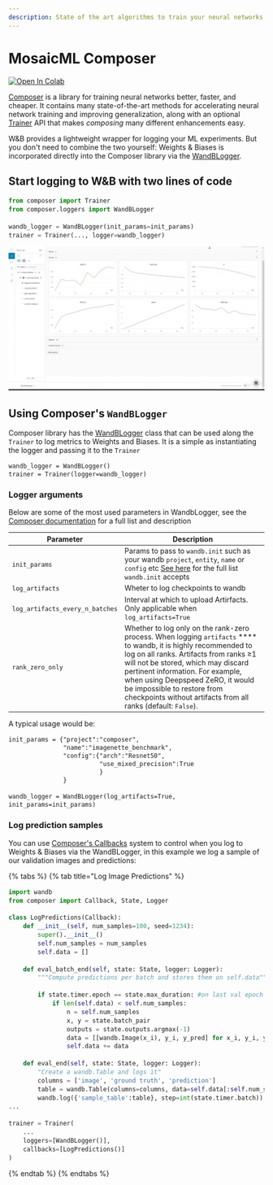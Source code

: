 ```yaml
---
description: State of the art algorithms to train your neural networks
---
```


# MosaicML Composer

[![Open In Colab](https://colab.research.google.com/assets/colab-badge.svg)](https://wandb.me/composer)

[Composer](https://github.com/mosaicml/composer) is a library for training neural networks better, faster, and cheaper. It contains many state-of-the-art methods for accelerating neural network training and improving generalization, along with an optional [Trainer](https://docs.mosaicml.com/en/v0.5.0/trainer/using\_the\_trainer.html) API that makes _composing_ many different enhancements easy.&#x20;

W\&B provides a lightweight wrapper for logging your ML experiments. But you don't need to combine the two yourself: Weights & Biases is incorporated directly into the Composer library via the [WandBLogger](https://docs.mosaicml.com/en/latest/api\_reference/composer.loggers.wandb\_logger.html#composer-loggers-wandb-logger).&#x20;

## Start logging to W\&B with two lines of code

```python
from composer import Trainer
from composer.loggers import WandBLogger
﻿
wandb_logger = WandBLogger(init_params=init_params)
trainer = Trainer(..., logger=wandb_logger)
```

![Interactive dashboards accessible anywhere, and more!](../../../.gitbook/assets/n6p7k4m.gif)

## Using Composer's `WandBLogger`

Composer library has the [WandBLogger](https://docs.mosaicml.com/en/latest/api\_reference/composer.loggers.wandb\_logger.html#composer-loggers-wandb-logger) class that can be used along the  `Trainer` to log metrics to Weights and Biases. It is a simple as instantiating the logger and passing it to the `Trainer`

```
wandb_logger = WandBLogger()
trainer = Trainer(logger=wandb_logger)
```

### Logger arguments

Below are some of the most used parameters in WandbLogger, see the [Composer documentation](https://docs.mosaicml.com/en/latest/api\_reference/composer.loggers.wandb\_logger.html#composer-loggers-wandb-logger) for a full list and description

| Parameter                       | Description                                                                                                                                                                                                                                                                                                                                                              |
| ------------------------------- | ------------------------------------------------------------------------------------------------------------------------------------------------------------------------------------------------------------------------------------------------------------------------------------------------------------------------------------------------------------------------ |
| `init_params`                   | Params to pass to `wandb.init` such as your wandb `project`, `entity`, `name` or `config` etc [See here](https://docs.wandb.ai/ref/python/init) for the full list `wandb.init` accepts                                                                                                                                                                                   |
| `log_artifacts`                 | Wheter to log checkpoints to wandb                                                                                                                                                                                                                                                                                                                                       |
| `log_artifacts_every_n_batches` | Interval at which to upload Artirfacts. Only applicable when `log_artifacts=True`                                                                                                                                                                                                                                                                                        |
| `rank_zero_only`                | Whether to log only on the rank-zero process. When logging `artifacts` **** to wandb, it is highly recommended to log on all ranks. Artifacts from ranks ≥1 will not be stored, which may discard pertinent information. For example, when using Deepspeed ZeRO, it would be impossible to restore from checkpoints without artifacts from all ranks (default: `False`). |

A typical usage would be:

```
init_params = {"project":"composer", 
               "name":"imagenette_benchmark",
               "config":{"arch":"Resnet50",
                         "use_mixed_precision":True
                         }
               }

wandb_logger = WandBLogger(log_artifacts=True, init_params=init_params)
```

### Log prediction samples

You can use [Composer's Callbacks](https://docs.mosaicml.com/en/latest/trainer/callbacks.html) system to control when you log to Weights & Biases via the WandBLogger, in this example we log a sample of our validation images and predictions:

{% tabs %}
{% tab title="Log Image Predictions" %}
```python
import wandb
from composer import Callback, State, Logger

class LogPredictions(Callback):
    def __init__(self, num_samples=100, seed=1234):
        super().__init__()
        self.num_samples = num_samples
        self.data = []
        
    def eval_batch_end(self, state: State, logger: Logger):
        """Compute predictions per batch and stores them on self.data"""
        
        if state.timer.epoch == state.max_duration: #on last val epoch
            if len(self.data) < self.num_samples:
                n = self.num_samples
                x, y = state.batch_pair
                outputs = state.outputs.argmax(-1)
                data = [[wandb.Image(x_i), y_i, y_pred] for x_i, y_i, y_pred in list(zip(x[:n], y[:n], outputs[:n]))]
                self.data += data
            
    def eval_end(self, state: State, logger: Logger):
        "Create a wandb.Table and logs it"
        columns = ['image', 'ground truth', 'prediction']
        table = wandb.Table(columns=columns, data=self.data[:self.num_samples])
        wandb.log({'sample_table':table}, step=int(state.timer.batch))         
...

trainer = Trainer(
    ...
    loggers=[WandBLogger()],
    callbacks=[LogPredictions()]
)
```
{% endtab %}
{% endtabs %}
